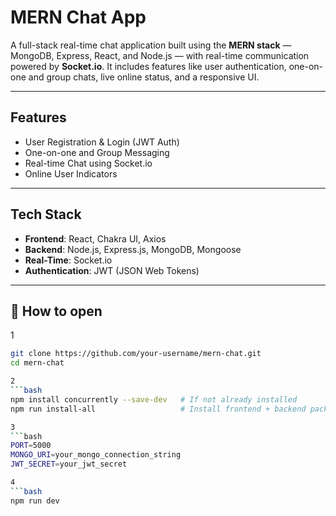 # MERN Chat App 
A full-stack real-time chat application built using the **MERN stack** — MongoDB, Express, React, and Node.js — with real-time communication powered by **Socket.io**. It includes features like user authentication, one-on-one and group chats, live online status, and a responsive UI.

---
## Features

-  User Registration & Login (JWT Auth)
-  One-on-one and Group Messaging
-  Real-time Chat using Socket.io
-  Online User Indicators
---

##  Tech Stack
- **Frontend**: React, Chakra UI, Axios  
- **Backend**: Node.js, Express.js, MongoDB, Mongoose  
- **Real-Time**: Socket.io  
- **Authentication**: JWT (JSON Web Tokens)  
---

## 📂 How to open
1
```bash
git clone https://github.com/your-username/mern-chat.git
cd mern-chat

2
```bash
npm install concurrently --save-dev   # If not already installed
npm run install-all                   # Install frontend + backend packages

3
```bash
PORT=5000
MONGO_URI=your_mongo_connection_string
JWT_SECRET=your_jwt_secret

4
```bash
npm run dev

